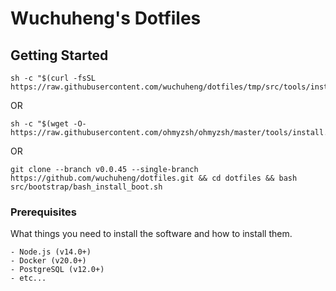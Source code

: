 # Wuchuheng's Dotfiles



## Getting Started

```bashpro shell script
sh -c "$(curl -fsSL https://raw.githubusercontent.com/wuchuheng/dotfiles/tmp/src/tools/install.sh)"
```

OR

```bashpro shell script
sh -c "$(wget -O- https://raw.githubusercontent.com/ohmyzsh/ohmyzsh/master/tools/install.sh)"
```

OR 

```bashpro shell script
git clone --branch v0.0.45 --single-branch https://github.com/wuchuheng/dotfiles.git && cd dotfiles && bash src/bootstrap/bash_install_boot.sh 
```




### Prerequisites

What things you need to install the software and how to install them.

```plaintext
- Node.js (v14.0+)
- Docker (v20.0+)
- PostgreSQL (v12.0+)
- etc...
```
